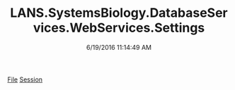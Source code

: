 ﻿---
title: LANS.SystemsBiology.DatabaseServices.WebServices.Settings
date: 6/19/2016 11:14:49 AM
---

[File](T-LANS.SystemsBiology.DatabaseServices.WebServices.Settings.File.html)
[Session](T-LANS.SystemsBiology.DatabaseServices.WebServices.Settings.Session.html)
